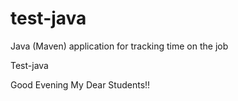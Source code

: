 # test-java
Java (Maven) application for tracking time on the job

Test-java

Good Evening My Dear Students!!
